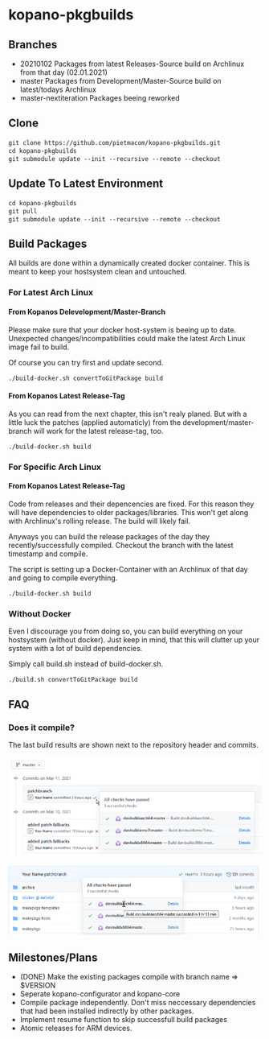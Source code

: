 # kopano-pkgbuilds

## Branches

 - 20210102		Packages from latest Releases-Source build on Archlinux from that day (02.01.2021)
 - master		Packages from Development/Master-Source build on latest/todays Archlinux
 - master-nextiteration	Packages beeing reworked

## Clone
```console
git clone https://github.com/pietmacom/kopano-pkgbuilds.git
cd kopano-pkgbuilds
git submodule update --init --recursive --remote --checkout
```

## Update To Latest Environment
```console
cd kopano-pkgbuilds
git pull
git submodule update --init --recursive --remote --checkout
```
 
## Build Packages
All builds are done within a dynamically created docker container. This is meant to keep your hostsystem clean and untouched.

### For Latest Arch Linux
#### From Kopanos Delevelopment/Master-Branch
Please make sure that your docker host-system is beeing up to date. Unexpected changes/incompatibilities could make the latest Arch Linux image fail to build.

Of course you can try first and update second.

```console
./build-docker.sh convertToGitPackage build
```
 
#### From Kopanos Latest Release-Tag
 As you can read from the next chapter, this isn't realy planed. But with a little luck the patches (applied automaticly) from the development/master-branch will work for the latest release-tag, too.
 
```console
./build-docker.sh build
```

### For Specific Arch Linux
#### From Kopanos Latest Release-Tag
 Code from releases and their depencencies are fixed. For this reason they will have dependencies to older packages/libraries. This won't get along with Archlinux's rolling release. The build will likely fail.
 
 Anyways you can build the release packages of the day they recently/successfully compiled. Checkout the branch with the latest timestamp and compile.
 
 The script is setting up a Docker-Container with an Archlinux of that day and going to compile everything.
 
```console
./build-docker.sh build
```
 
### Without Docker
Even I discourage you from doing so, you can build everything on your hostsystem (without docker). Just keep in mind, that this will clutter up your system with a lot of build dependencies.

Simply call build.sh instead of build-docker.sh.

```console
./build.sh convertToGitPackage build
```

## FAQ
### Does it compile?
The last build results are shown next to the repository header and commits.

![Commit History](doc/images/buildresult1.png)

![Repository Header](doc/images/buildresult2.png)

## Milestones/Plans
 - (DONE) Make the existing packages compile with branch name => $VERSION
 - Seperate kopano-configurator and kopano-core
 - Compile package independently. Don't miss neccessary dependencies that had been installed indirectly by other packages.
 - Implement resume function to skip successfull build packages
 - Atomic releases for ARM devices.
 
